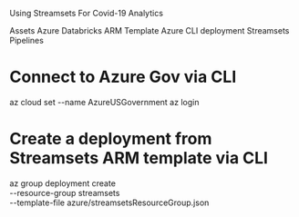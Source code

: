 Using Streamsets For Covid-19 Analytics

Assets
Azure Databricks ARM Template
Azure CLI deployment
Streamsets Pipelines



# Connect to Azure Gov via CLI
az cloud set --name AzureUSGovernment
az login

# Create a deployment from Streamsets ARM template via CLI
az group deployment create \
    --resource-group streamsets \
    --template-file azure/streamsetsResourceGroup.json
